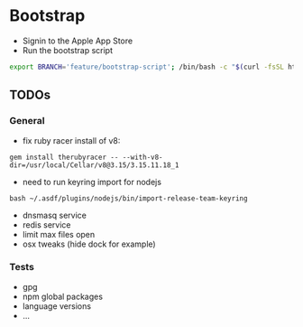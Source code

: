# Bootstrap

- Signin to the Apple App Store
- Run the bootstrap script

```bash
export BRANCH='feature/bootstrap-script'; /bin/bash -c "$(curl -fsSL https://raw.githubusercontent.com/mvgijssel/setup/$BRANCH/dotfiles/bootstrap.sh)"
```

## TODOs

### General

- fix ruby racer install of v8:
```shell
gem install therubyracer -- --with-v8-dir=/usr/local/Cellar/v8@3.15/3.15.11.18_1
```

- need to run keyring import for nodejs 
```shell
bash ~/.asdf/plugins/nodejs/bin/import-release-team-keyring
```

- dnsmasq service
- redis service
- limit max files open
- osx tweaks (hide dock for example)

### Tests

- gpg
- npm global packages
- language versions
- ...

